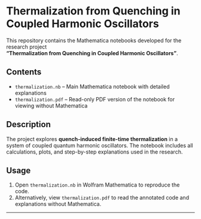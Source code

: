 # Thermalization from Quenching in Coupled Harmonic Oscillators

This repository contains the Mathematica notebooks developed for the research project  
**“Thermalization from Quenching in Coupled Harmonic Oscillators”**.

## Contents
- `thermalization.nb` – Main Mathematica notebook with detailed explanations
- `thermalization.pdf` – Read-only PDF version of the notebook for viewing without Mathematica

## Description
The project explores **quench-induced finite-time thermalization** in a system of coupled quantum harmonic oscillators. The notebook includes all calculations, plots, and step-by-step explanations used in the research.

## Usage
1. Open `thermalization.nb` in Wolfram Mathematica to reproduce the code.  
2. Alternatively, view `thermalization.pdf` to read the annotated code and explanations without Mathematica.

---

